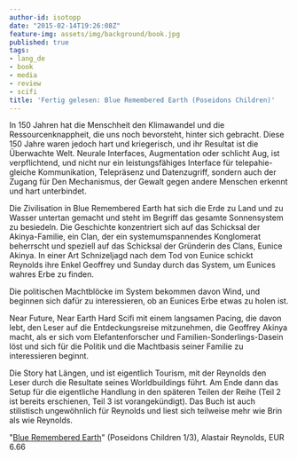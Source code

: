 ```yaml
---
author-id: isotopp
date: "2015-02-14T19:26:08Z"
feature-img: assets/img/background/book.jpg
published: true
tags:
- lang_de
- book
- media
- review
- scifi
title: 'Fertig gelesen: Blue Remembered Earth (Poseidons Children)'
---
```

In 150 Jahren hat die Menschheit den Klimawandel und die Ressourcenknappheit, die uns noch bevorsteht, hinter sich gebracht. Diese 150 Jahre waren jedoch hart und kriegerisch, und ihr Resultat ist die Überwachte Welt. Neurale Interfaces, Augmentation oder schlicht Aug, ist verpflichtend, und nicht nur ein leistungsfähiges Interface für telepahie-gleiche Kommunikation, Telepräsenz und Datenzugriff, sondern auch der Zugang für Den Mechanismus, der Gewalt gegen andere Menschen erkennt und hart unterbindet.

Die Zivilisation in Blue Remembered Earth hat sich die Erde zu Land und zu Wasser untertan gemacht und steht im Begriff das gesamte Sonnensystem zu besiedeln. Die Geschichte konzentriert sich auf das Schicksal der Akinya-Familie, ein Clan, der ein systemumspannendes Konglomerat beherrscht und speziell auf das Schicksal der Gründerin des Clans, Eunice Akinya. In einer Art Schnizeljagd nach dem Tod von Eunice schickt Reynolds ihre Enkel Geoffrey und Sunday durch das System, um Eunices wahres Erbe zu finden.

Die politischen Machtblöcke im System bekommen davon Wind, und beginnen sich dafür zu interessieren, ob an Eunices Erbe etwas zu holen ist.

Near Future, Near Earth Hard Scifi mit einem langsamen Pacing, die davon lebt, den Leser auf die Entdeckungsreise mitzunehmen, die Geoffrey Akinya macht, als er sich vom Elefantenforscher und Familien-Sonderlings-Dasein löst und sich für die Politik und die Machtbasis seiner Familie zu interessieren beginnt.

Die Story hat Längen, und ist eigentlich Tourism, mit der Reynolds den Leser durch die Resultate seines Worldbuildings führt. Am Ende dann das Setup für die eigentliche Handlung in den späteren Teilen der Reihe (Teil 2 ist bereits erschienen, Teil 3 ist vorangekündigt). Das Buch ist auch stilistisch ungewöhnlich für Reynolds und liest sich teilweise mehr wie Brin als wie Reynolds.

"[Blue Remembered Earth](https://www.amazon.de/Blue-Remembered-Earth-Poseidons-Children-ebook/dp/B006X8GFBQ)" (Poseidons Children 1/3), Alastair Reynolds, EUR 6.66

